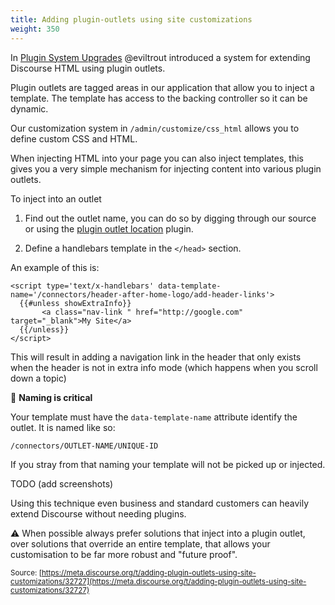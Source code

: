 ```yaml
---
title: Adding plugin-outlets using site customizations
weight: 350
---
```


In [Plugin System Upgrades][1] @eviltrout introduced a system for extending Discourse HTML using plugin outlets. 

Plugin outlets are tagged areas in our application that allow you to inject a template. The template has access to the backing controller so it can be dynamic. 

Our customization system in `/admin/customize/css_html` allows you to define custom CSS and HTML. 

When injecting HTML into your page you can also inject templates, this gives you a very simple mechanism for injecting content into various plugin outlets. 

To inject into an outlet

1. Find out the outlet name, you can do so by digging through our source or using the [plugin outlet location][2] plugin. 

2. Define a handlebars template in the `</head>` section. 

An example of this is:

```
<script type='text/x-handlebars' data-template-name='/connectors/header-after-home-logo/add-header-links'>
  {{#unless showExtraInfo}}
       <a class="nav-link " href="http://google.com" target="_blank">My Site</a>
  {{/unless}}
</script>
```

This will result in adding a navigation link in the header that only exists when the header is not in extra info mode (which happens when you scroll down a topic) 

:mega: **Naming is critical**

Your template must have the `data-template-name` attribute identify the outlet. It is named like so:

`/connectors/OUTLET-NAME/UNIQUE-ID`

If you stray from that naming your template will not be picked up or injected. 


TODO (add screenshots) 

Using this technique even business and standard customers can heavily extend Discourse without needing plugins. 


:warning: When possible always prefer solutions that inject into a plugin outlet, over solutions that override an entire template, that allows your customisation to be far more robust and "future proof".




  [1]: https://meta.discourse.org/t/plugin-system-upgrades/16120
  [2]: https://meta.discourse.org/t/plugin-outlet-locations/29589

<small class="documentation-source">Source: [https://meta.discourse.org/t/adding-plugin-outlets-using-site-customizations/32727](https://meta.discourse.org/t/adding-plugin-outlets-using-site-customizations/32727)</small>
